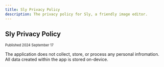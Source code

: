 ```yaml
---
title: Sly Privacy Policy
description: The privacy policy for Sly, a friendly image editor.
---
```


## Sly Privacy Policy

<p style="font-size: 0.8em;">Published 2024 September 17</p>

The application does not collect, store, or process any personal infromation.<br>All data created within the app is stored on-device.
